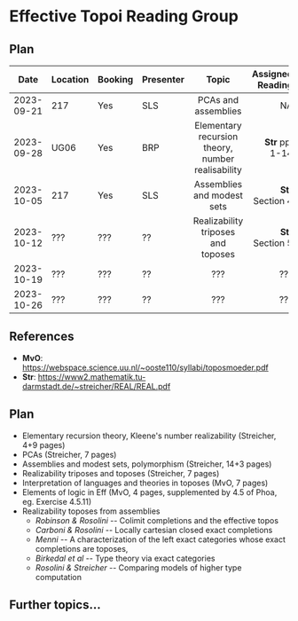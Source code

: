 # Effective Topoi Reading Group

## Plan

| Date       | Location | Booking | Presenter |     Topic                                           |  Assigned Reading | Meeting summary |
|------------|----------| ------- | --------- |:--------------------------------------------------: |------------------:|---------------- |
| 2023-09-21 |  217     | Yes     | SLS       | PCAs and assemblies                                 | NA                | [Meeting #1][1] |
| 2023-09-28 |  UG06    | Yes     | BRP       | Elementary recursion theory, number realisability   | **Str** pp. 1-14  | [Meeting #2][2] |
| 2023-10-05 |  217     | Yes     | SLS       | Assemblies and modest sets                          | **Str** Section 4 |                 |
| 2023-10-12 |  ???     | ???     | ??        | Realizability triposes and toposes                  | **Str** Section 5 |                 |
| 2023-10-19 |  ???     | ???     | ??        | ???                                                 | ???               |                 |
| 2023-10-26 |  ???     | ???     | ??        | ???                                                 | ???               |                 |

## References

- **MvO**: https://webspace.science.uu.nl/~ooste110/syllabi/toposmoeder.pdf
- **Str**: https://www2.mathematik.tu-darmstadt.de/~streicher/REAL/REAL.pdf

## Plan

- Elementary recursion theory, Kleene's number realizability (Streicher, 4+9 pages)
- PCAs (Streicher, 7 pages)
- Assemblies and modest sets, polymorphism (Streicher, 14+3 pages)
- Realizability triposes and toposes (Streicher, 7 pages)
- Interpretation of languages and theories in toposes (MvO, 7 pages)
- Elements of logic in Eff (MvO, 4 pages, supplemented by 4.5 of Phoa, eg. Exercise 4.5.11)
- Realizability toposes from assemblies
  - _Robinson & Rosolini_ -- Colimit completions and the effective topos
  - _Carboni & Rosolini_ -- Locally cartesian closed exact completions
  - _Menni_ -- A characterization of the left exact categories whose exact
    completions are toposes,
  - _Birkedal et al_ -- Type theory via exact categories
  - _Rosolini & Streicher_ -- Comparing models of higher type computation

## Further topics...

[1]: https://ayberkt.github.io/effective-topoi-meeting-2023-09-21.html
[2]: https://ayberkt.github.io/effective-topoi-meeting-2023-09-28.html
